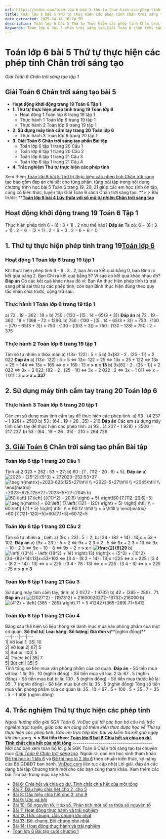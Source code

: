 ```yaml
---
url: https://vndoc.com/toan-lop-6-bai-5-thu-tu-thuc-hien-cac-phep-tinh-chan-troi-sang-tao-233767
title: Toán lớp 6 bài 5 Thứ tự thực hiện các phép tính Chân trời sáng tạo - Giải Toán 6 Chân trời sáng tạo tập 1 - VnDoc.com
date_extracted: 2025-04-14 16:24:50
description: Toán lớp 6 bài 5 Thứ tự Thực hiện các phép tính Chân trời sáng tạo bao gồm lời giải chi tiết cho từng bài tập cho các em học sinh tham khảo luyện Giải Toán lớp 6 trang 19 tập 1
keywords: Toán lớp 6 bài 5 chân trời sáng tạo,Giải Toán 6 chân trời sáng tạo bài 5,toán lớp 6 chân trời sáng tạo bài 5,toán 6,toán lớp 6,giải toán lớp 6,giải toán 6,toán lớp 6 chân trời sáng tạo,toán 6 chân trời sáng tạo,giải toán lớp 6 chân trời sáng tạo,giải toán 6 chân trời sáng tạo,Thứ tự Thực hiện các phép tính,Toán lớp 6 bài 5 Thứ tự Thực hiện các phép tính,Toán lớp 6 trang 19 tập 1
---
```


# Toán lớp 6 bài 5 Thứ tự thực hiện các phép tính Chân trời sáng tạo
 _Giải Toán 6 Chân trời sáng tạo tập 1_
## **Giải Toán 6 Chân trời sáng tạo bài 5**
  * **Hoạt động khởi động trang 19 Toán 6 Tập 1**
  * **1\. Thứ tự thực hiện phép tính trang 19 Toán lớp 6**
    * Hoạt động 1 Toán lớp 6 trang 19 tập 1
    * Thực hành 1 Toán lớp 6 trang 19 tập 1
    * Thực hành 2 Toán lớp 6 trang 19 tập 1
  * **2\. Sử dụng máy tính cầm tay trang 20 Toán lớp 6**
    * Thực hành 3 Toán lớp 6 trang 20 tập 1
  * **3\. Giải Toán 6 Chân trời sáng tạo phần Bài tập**
    * Toán lớp 6 tập 1 trang 20 Câu 1
    * Toán lớp 6 tập 1 trang 20 Câu 2
    * Toán lớp 6 tập 1 trang 21 Câu 3
    * Toán lớp 6 tập 1 trang 21 Câu 4
  * **4\. Trắc nghiệm Thứ tự thực hiện các phép tính**

Xem thêm
[Toán lớp 6 bài 5 Thứ tự thực hiện các phép tính Chân trời sáng tạo](<https://vndoc.com/toan-lop-6-bai-5-thu-tu-thuc-hien-cac-phep-tinh-chan-troi-sang-tao-233767>) bao gồm đáp án chi tiết cho từng phần, từng bài tập trong nội dung chương trình học bài 5 Toán 6 trang 19, 20, 21 giúp các em học sinh ôn tập, củng cố kiến thức, luyện tập Giải Toán 6  sách Chân trời sáng tạo.
**> > Bài trước: **[**Toán lớp 6 bài 4 Lũy thừa với số mũ tự nhiên Chân trời sáng tạo**](<https://vndoc.com/toan-lop-6-bai-4-luy-thua-voi-so-mu-tu-nhien-chan-troi-sang-tao-233764>)
## Hoạt động khởi động trang 19 Toán 6 Tập 1
Thực hiện phép tính 6 - \(6 : 3 + 1\) . 2 như thế nào?
**Đáp án**
Ta có: 6 − \(6 : 3 + 1\) . 2
= 6 − \(2 + 1\) . 2
= 6 − 3 . 2
= 6 − 6
= 0
## **1\. Thứ tự thực hiện phép tính trang 19[Toán lớp 6](<https://vndoc.com/mon-toan-lop6>)**
### **Hoạt động 1 Toán lớp 6 trang 19 tập 1**
Khi thực hiện phép tính 6 - 6 : 3 . 2, bạn An ra kết quả bằng 0, bạn Bình ra kết quả bằng 2. Bạn Chi ra kết quả bằng 5? Vì sao có kết quả khác nhau đó?
**Đáp án**
Có các kết quả khác nhau đó vì: Bạn An thực hiện phép tính từ trái sang phải sai thứ tự các phép tính, còn bạn Bình thực hiện đúng theo quy tắc nhân chia trước, cộng trừ sau.
### **Thực hành 1 Toán lớp 6 trang 19 tập 1**
a\) 72 . 19 - 362 : 18 =
b\) 750 : \{130 – \[\(5 . 14 – 65\)3 \+ 3\]\}
**Đáp án**
a\) 72 . 19 - 362 : 18 = 1368 – 72 = 1296.
b\) 750 : \{130 – \[\(5 . 14 – 65\)3 \+ 3\]\}
= 750 : \{130 – \[\(70 – 65\)3 \+ 3\]\}
= 750 : \{130 – \[\(5\)3 \+ 3\]\}
= 750 : \(130 – 128\)
= 750 : 2
= 375
### **Thực hành 2 Toán lớp 6 trang 19 tập 1**
Tìm số tự nhiên x thỏa mãn
a\) \(13x- 122\) : 5 = 5
b\) 3x\[82 \- 2 . \(25 \- 1\)\] = 2 022
**Đáp án**
a\) \(13x- 122\) : 5 = 5
<=> 13x- 122 = 25
<=> 13x = 25 + 122
<=> 13x = 25 + 144
<=> 13x = 169
<=> x = 169 : 13
**= > x = 13**
b\) 3x\[82 \- 2 . \(25 \- 1\)\] = 2 022
<=> 3x = 2 022: \[82 \- 2 . \(25 \- 1\)\]
<=> 3x = 2 022 : 2
<=> 3x = 1 011
<=> x = 1 011 : 3
**= > x = 337**
## **2\. Sử dụng máy tính cầm tay trang 20 Toán lớp 6**
### **Thực hành 3 Toán lớp 6 trang 20 tập 1**
Các em sử dụng máy tính cầm tay để thực hiện các phép tính.
a\) 93 . \(4 237 – 1 928\) + 2500
b\) 53 : \(64 . 19 + 26 . 35\) - 210
**Đáp án**
Các em sử dụng máy tính cầm tay để thực hiện các phép tính.
a\) 93 . \(4 237 – 1 928\) + 2500 = 217 237.
b\) 53 : \(64 . 19 + 26 . 35\) - 210 = 264 726.
## **[3\. Giải Toán 6](<https://vndoc.com/giai-bai-tap-lop6>) Chân trời sáng tạo phần Bài tập**
### **Toán lớp 6 tập 1 trang 20 Câu 1**
Tính
a\) 2 023 + 252 : 53 \+ 27;
b\) 60 : \[7 . \(112 \- 20 . 6\) + 5\].
**Đáp án**
a\) ![2023 - {25^2}:{5^3} + 27](https://i.vdoc.vn/data/image/blank.png)2023−252:53+27
![\\begin{matrix}=2023-625:125+27\\hfill \\\\ =2023-5+27\\hfill \\\\ =2045\\hfill \\\\ \\end{matrix}](https://i.vdoc.vn/data/image/blank.png)=2023−625:125+27=2023−5+27=2045
b\) ![60:\\left\[ {7.\\left\( {{{11}^2} - 20.6} \\right\) + 5} \\right\]](https://i.vdoc.vn/data/image/blank.png)60:\[7.\(112−20.6\)+5\]
![\\begin{matrix} = 60:\\left\[ {7.\\left\( {121 - 120} \\right\) + 5} \\right\] \\hfill \\\\ = 60:\\left\[ {7.1 + 5} \\right\] \\hfill \\\\ = 60:12 \\hfill \\\\ = 5 \\hfill \\\\ \\end{matrix}](https://i.vdoc.vn/data/image/blank.png)=60:\[7.\(121−120\)+5\]=60:\[7.1+5\]=60:12=5
### Toán lớp 6 tập 1 trang 20 Câu 2
Tìm số tự nhiên **x** , biết:
a\) \(9x + 23\) : 5 = 2;
b\) \[34 \- \(82 \+ 14\) : 13\]x = 53 \+ 102.
**Đáp án**
a\) \(9x + 23  \) : 5 = 2
<=> 9x + 2  3  = 2 . 5
<=> 9x + 2  3  = 10
<=> 9x = 10 - 2  3 
<=> 9x = 10 – 8
<=> 9x = 2
**= > x = ![\\frac{2}{9}](https://i.vdoc.vn/data/image/blank.png)29**
b\) ![\\left\[ {{3^4} - \\left\( {{8^2} + 14} \\right\):13} \\right\]x = {5^3} + {10^2}](https://i.vdoc.vn/data/image/blank.png)\[34−\(82+14\):13\]x=53+102
<=> \[3  4  \- \(8  2  \+ 14\) : 13\]x =225
<=> x = 225 : \[3  4  \- \(8  2  \+ 14\) : 13\]
<=> x = 225 : \(3  4  \- 78 : 13\)
<=> x = 225 : \(3  4  \- 6\)
<=> x = 225 : 75
**= > x = 3**
### Toán lớp 6 tập 1 trang 21 Câu 3
Sử dụng máy tính cầm tay, tính:
a\) 2 0272 \- 1 9732;
b\) 42 \+ \(365 – 289\) . 71.
**Đáp án**
a\) ![{2027^2} - {1973^2} = 216000](https://i.vdoc.vn/data/image/blank.png)20272−19732=216000
b\) ![{4^2} + \\left\( {365 - 289} \\right\).71 =  5 412](https://i.vdoc.vn/data/image/blank.png)42+\(365−289\).71=5412
### Toán lớp 6 tập 1 trang 21 Câu 4
Bảng sau thể hiện số liệu thống kê danh mục mua văn phòng phẩm của một cơ quan.
**Số thứ tự**| **Loại hàng**| **Số lượng**| **Giá đơn vị****\(nghìn đồng\)**  
---|---|---|---  
1| Vở loại 1| 35| 10  
2| Vở loại 2| 67| 5  
3| Bút bi| 100| 5  
4| Thước kẻ| 35| 7  
5| Bút chì| 35| 5  
Tính tổng số tiền mua văn phòng phẩm của cơ quan.
**Đáp án**
\- Số tiền mua vở loại 1 là: 35 . 10 \(nghìn đồng\)
\- Số tiền mua vở loại 2 là: 67 . 5 \(nghìn đồng\)
\- Số tiền mua bút bi là: 100 . 5 \(nghìn đồng\)
\- Số tiền mua thước kẻ là: 35 . 7 \(nghìn đồng\)
\- Số tiền mua bút chỉ là: 35 . 5 \(nghìn đồng\)
Tổng số tiền mua văn phòng phẩm của cơ quan là:
35 . 10 + 67 . 5 + 100 . 5 + 35 . 7 + 35 . 5 = 1 605 \(nghìn đồng\)
## **4\. Trắc nghiệm Thứ tự thực hiện các phép tính**
 _Ngoài hướng dẫn giải SGK Toán 6, VnDoc gửi tới các bạn bộ câu hỏi trắc nghiệm trực tuyến, giúp các em củng cố thêm kiến thức được học về Thứ tự thực hiện các phép tính. Các em trực tiếp làm bài và kiểm tra kết quả ngay khi làm xong._
**> > Bài tiếp theo:** [**Toán lớp 6 bài 6 Chia hết và chia có dư. Tính chất chia hết của một tổng** ](<https://vndoc.com/toan-lop-6-bai-6-chia-het-va-chia-co-du-tinh-chat-chia-het-cua-mot-tong-234061>)
\----------------------------------------
Mời các bạn xem toàn bộ lời giải SGK Toán 6 Chân trời sáng tạo tại chuyên mục [_Giải Toán 6 Chân trời sáng tạo_](<https://vndoc.com/toan-lop-6-sach-chan-troi-sang-tao>). Ngoài ra, các em học sinh tham khảo [Đề thi học kì 1 lớp 6](<https://vndoc.com/de-thi-hoc-ki-1-lop6>) và [Đề thi học kì 2 lớp 6](<https://vndoc.com/de-thi-hoc-ki-2-lop6>) theo chuẩn kiến thức, kỹ năng của Bộ GD&ĐT ban hành. [VnDoc.com](<https://vndoc.com/>) liên tục cập nhật Lời giải, đáp án các dạng bài tập Chương trình mới cho các bạn cùng tham khảo.
Xem thêm các bài Tìm bài trong mục này khác:
  * [Bài 6: Chia hết và chia có dư. Tính chất chia hết của một tổng](</toan-lop-6-bai-6-chia-het-va-chia-co-du-tinh-chat-chia-het-cua-mot-tong-234061>)
  * [Bài 7: Dấu hiệu chia hết cho 2, cho 5 ](</toan-lop-6-bai-7-dau-hieu-chia-het-cho-2-cho-5-234072>)
  * [Bài 8: Dấu hiệu chia hết cho 3, cho 9 ](</toan-lop-6-bai-8-dau-hieu-chia-het-cho-3-cho-9-chan-troi-sang-tao-234080>)
  * [Bài 9: Ước và bội ](</toan-lop-6-bai-9-uoc-va-boi-chan-troi-sang-tao-234098>)
  * [Bài 10: Số nguyên tố. Hợp số. Phân tích một số ra thừa số nguyên tố](</toan-lop-6-bai-10-so-nguyen-to-hop-so-phan-tich-mot-so-ra-thua-so-nguyen-to-235423>)
  * [Bài 11 Hoạt động thực hành và trải nghiệm](</toan-6-bai-11-hoat-dong-thuc-hanh-va-trai-nghiem-245356>)
  * [Bài 12: Ước chung. Ước chung lớn nhất](</toan-lop-6-bai-12-uoc-chung-uoc-chung-lon-nhat-235430>)
  * [Bài 13: Bội chung. Bội chung nhỏ nhất](</toan-lop-6-bai-13-boi-chung-boi-chung-nho-nhat-235447>)
  * [Bài 14: Hoạt động thực hành và trải nghiệm](</toan-lop-6-bai-14-hoat-dong-thuc-hanh-va-trai-nghiem-235473>)
  * [Toán lớp 6 Bài tập cuối chương 1 ](</toan-lop-6-bai-tap-cuoi-chuong-1-chan-troi-sang-tao-235483>)


